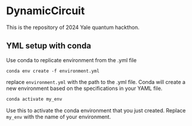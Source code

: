 # DynamicCircuit
This is the repository of 2024 Yale quantum hackthon.

## YML setup with conda

Use conda to replicate environment from the .yml file

``` 
conda env create -f environment.yml
```

replace `environment.yml` with the path to the .yml file. Conda will create a new environment based on the specifications in your YAML file.

``` bash
conda activate my_env
```

Use this to activate the conda environment that you just created. Replace `my_env` with the name of your environment.
